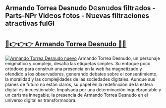 ## Armando Torrea Desnudo D𝚎sn𝚞dos filtr𝚊dos - Parts-NPr Vid𝚎os f𝚘tos - N𝚞evas filtr𝚊ciones atr𝚊ctivas fulGI

# <h2><a href="http://mb81as.tromn.icu/?c=Armando+Torrea+Desnudo">🔗👉👉👉 Armando Torrea Desnudo 🔗🔗</a></h2>

[![Armando Torrea Desnudo nuevo](https://i.imgur.com/pEAQMta.gif)](http://mb81as.tromn.icu/?c=Armando+Torrea+Desnudo)
Armando Torrea Desnudo, un personaje enigmático y complejo, desafía las etiquetas simples. Su enfoque poco ortodoxo para construir una presencia en la web ha magnetizado y ofendido a los observadores, generando debates sobre el consentimiento, la moralidad y las complejidades de las sociedades digitales. Aunque sus planes de futuro no están claros, su papel en la redefinición de la esfera digital es incuestionable. Impulsada por una determinación inquebrantable y un carisma innegable, la presencia de Armando Torrea Desnudo en el universo digital es transformadora.
